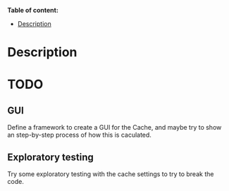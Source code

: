  **Table of content:**
 - [Description](#description)

 <a id="description"></a>
# Description


# TODO
## GUI
Define a framework to create a GUI for the Cache, and maybe try to show an step-by-step process of how this is caculated.

## Exploratory testing
Try some exploratory testing with the cache settings to try to break the code.
